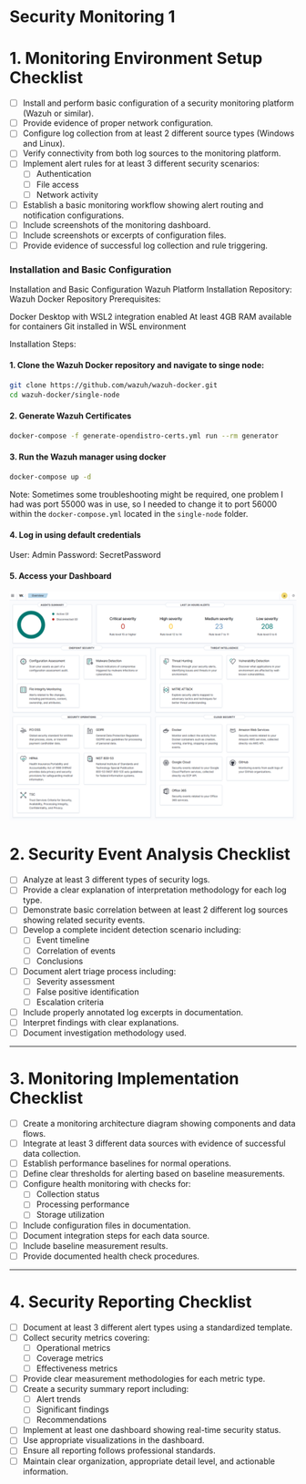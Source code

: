 # Security Monitoring 1

# 1. Monitoring Environment Setup Checklist

- [ ] Install and perform basic configuration of a security monitoring platform (Wazuh or similar).  
- [ ] Provide evidence of proper network configuration.  
- [ ] Configure log collection from at least 2 different source types (Windows and Linux).  
- [ ] Verify connectivity from both log sources to the monitoring platform.  
- [ ] Implement alert rules for at least 3 different security scenarios:  
  - [ ] Authentication  
  - [ ] File access  
  - [ ] Network activity  
- [ ] Establish a basic monitoring workflow showing alert routing and notification configurations.  
- [ ] Include screenshots of the monitoring dashboard.  
- [ ] Include screenshots or excerpts of configuration files.  
- [ ] Provide evidence of successful log collection and rule triggering.

### Installation and Basic Configuration

Installation and Basic Configuration
Wazuh Platform Installation
Repository: Wazuh Docker Repository
Prerequisites:

Docker Desktop with WSL2 integration enabled
At least 4GB RAM available for containers
Git installed in WSL environment

Installation Steps:

#### 1. Clone the Wazuh Docker repository and navigate to singe node:

```bash
git clone https://github.com/wazuh/wazuh-docker.git
cd wazuh-docker/single-node
```

#### 2. Generate Wazuh Certificates

```bash
docker-compose -f generate-opendistro-certs.yml run --rm generator
```

#### 3. Run the Wazuh manager using docker

```bash
docker-compose up -d
```

Note: Sometimes some troubleshooting might be required, one problem I had was port 55000 was in use, so I needed to change it to port 56000 within the `docker-compose.yml` located in the `single-node` folder.


#### 4. Log in using default credentials

User: Admin
Password: SecretPassword

#### 5. Access your Dashboard

![Wazuh Dashboard](img/Wazuh_Dashboard.png)




# 2. Security Event Analysis Checklist

- [ ] Analyze at least 3 different types of security logs.  
- [ ] Provide a clear explanation of interpretation methodology for each log type.  
- [ ] Demonstrate basic correlation between at least 2 different log sources showing related security events.  
- [ ] Develop a complete incident detection scenario including:  
  - [ ] Event timeline  
  - [ ] Correlation of events  
  - [ ] Conclusions  
- [ ] Document alert triage process including:  
  - [ ] Severity assessment  
  - [ ] False positive identification  
  - [ ] Escalation criteria  
- [ ] Include properly annotated log excerpts in documentation.  
- [ ] Interpret findings with clear explanations.  
- [ ] Document investigation methodology used.  

---

# 3. Monitoring Implementation Checklist

- [ ] Create a monitoring architecture diagram showing components and data flows.  
- [ ] Integrate at least 3 different data sources with evidence of successful data collection.  
- [ ] Establish performance baselines for normal operations.  
- [ ] Define clear thresholds for alerting based on baseline measurements.  
- [ ] Configure health monitoring with checks for:  
  - [ ] Collection status  
  - [ ] Processing performance  
  - [ ] Storage utilization  
- [ ] Include configuration files in documentation.  
- [ ] Document integration steps for each data source.  
- [ ] Include baseline measurement results.  
- [ ] Provide documented health check procedures.  

---

# 4. Security Reporting Checklist

- [ ] Document at least 3 different alert types using a standardized template.  
- [ ] Collect security metrics covering:  
  - [ ] Operational metrics  
  - [ ] Coverage metrics  
  - [ ] Effectiveness metrics  
- [ ] Provide clear measurement methodologies for each metric type.  
- [ ] Create a security summary report including:  
  - [ ] Alert trends  
  - [ ] Significant findings  
  - [ ] Recommendations  
- [ ] Implement at least one dashboard showing real-time security status.  
- [ ] Use appropriate visualizations in the dashboard.  
- [ ] Ensure all reporting follows professional standards.  
- [ ] Maintain clear organization, appropriate detail level, and actionable information.  
